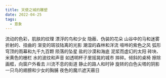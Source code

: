 ```yaml
---
title: 天使之城的雕塑
date: 2022-04-25
tags:
  - 意象
---
```


流动的色彩，肌肤的纹理
漂浮的鸟和少女<!--more-->
隐蔽、伪装的花朵
山谷中的马和迷雾
折射的、扭曲的
渐变的斑驳陆离的光影
潮湿的森林和洋流
喧哗的紫色之风
弧形穹顶的雨幕和九千九百颗
陨落的坠星
盐的沙漠和海底
泥浆而虚幻的太阳
砖块、米黄色的栅栏
水的波纹和声音
如透明杯子里摇晃的城市
摔碎。倾斜的桌椅
擦除画框，向窗户外看去
川流不息的街道
静止的路人和时钟
旋转的白色尖塔的阴影
一只鸟的翅膀和少女的胸脯
夜色的魔爪遮天蔽日
